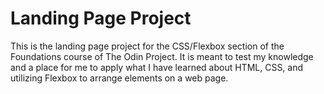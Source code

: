 # Landing Page Project

This is the landing page project for the CSS/Flexbox section of the Foundations course of The Odin Project. It is meant to test my knowledge and a place for me to apply what I have learned about HTML, CSS, and utilizing Flexbox to arrange elements on a web page.